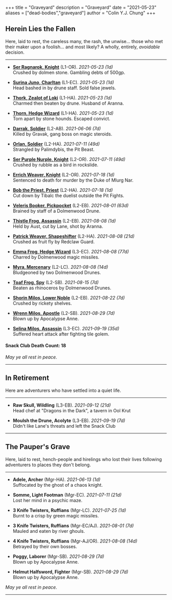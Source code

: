 +++ 
title = "Graveyard" 
description = "Graveyard" 
date = "2021-05-23" 
aliases = ["dead-bodies","graveyard"] 
author = "Colin Y.J. Chung" 
+++

## Herein Lies the Fallen

Here, laid to rest, the careless many, the rash, the unwise... those who met their maker upon a foolish... and most likely? A wholly, entirely, _avoidable_ decision.

<hr/>

* **[Ser Ragnarok, Knight](https://dragonsinthedark.com/tags/ser-ragnarok-knight/)** (L1-OR). _2021-05-23 (1d)_ 
<br/>Crushed by dolmen stone. Gambling debts of 500gp.

* **[Surina Juno, Charltan](https://dragonsinthedark.com/tags/surina-juno-charltan/)** (L1-EC). _2021-05-23 (1d)_
<br/>Head bashed in by drune staff. Sold false jewels.

* **[Thork, Zealot of Loki](https://dragonsinthedark.com/tags/thork-zealot-of-loki/)** (L1-HA). _2021-05-23 (1d)_
<br/>Charmed then beaten by drune. Husband of Aranna.

* **[Thorn, Hedge Wizard](https://dragonsinthedark.com/tags/thorn-hedge-wizard/)** (L1-HA). _2021-05-23 (1d)_
<br/>Torn apart by stone hounds. Escaped convict.

* **[Darrak, Soldier](https://dragonsinthedark.com/tags/darrak-soldier/)** (L2-AB). _2021-06-06 (7d)_
<br/>Killed by Gravak, gang boss on magic steroids.

* **[Orlan, Soldier](https://dragonsinthedark.com/tags/orlan-soldier/)** (L2-HA). _2021-07-11 (49d)_
<br/>Strangled by Palimdybis, the Pit Beast.

* **[Ser Purple Nurple, Knight](https://dragonsinthedark.com/tags/purple-nurple-knight/)** (L2-OR). _2021-07-11 (49d)_
<br/>Crushed by rubble as a bird in rockslide.

* **[Errich Weaver, Knight](https://dragonsinthedark.com/tags/ser-errich-knight/)** (L2-OR). _2021-07-18 (1d)_
<br/>Sentenced to death for murder by the Duke of Mlurg Nar.

* **[Bob the Priest, Priest](https://dragonsinthedark.com/tags/bob-the-priest-bob/)** (L2-HA). _2021-07-18 (1d)_
<br/>Cut down by Tibalc the duelist outside the Pit Fights.

* **[Veleris Booker, Pickpocket](https://dragonsinthedark.com/tags/veleris-pickpocket/)** (L2-EB). _2021-08-01 (63d)_
<br/>Brained by staff of a Dolmenwood Drune.

* **[Thistle Frog, Assassin](https://dragonsinthedark.com/tags/thistle-frog-assassin/)** (L2-EB). _2021-08-08 (1d)_
<br/>Held by Aust, cut by Lane, shot by Aranna.

* **[Patrick Weaver, Shapeshifter](https://dragonsinthedark.com/tags/patrick-soldier/)** (L2-HA). _2021-08-08 (21d)_
<br/>Crushed as fruit fly by Redclaw Guard.

* **[Emma Frog, Hedge Wizard](https://dragonsinthedark.com/tags/emma-frog-hedge-wizard/)** (L3-EC). _2021-08-08 (77d)_
<br/>Charred by Dolmenwood magic missiles.

* **[Myra, Mercenary](https://dragonsinthedark.com/tags/myra-mercenary/)** (L2-LC). _2021-08-08 (14d)_
<br/>Bludgeoned by two Dolmenwood Drunes.

* **[Toaf Frog, Spy](https://dragonsinthedark.com/tags/toaf-frog-spy/)** (L2-SB). _2021-08-15 (7d)_
<br/>Beaten as rhinoceros by Dolmenwood Drunes.

* **[Shorin Milos, Lower Noble](https://dragonsinthedark.com/tags/shorin-milos-lower-noble/)** (L2-EB). _2021-08-22 (7d)_
<br/>Crushed by rickety shelves.

* **[Wrenn Milos, Apostle](https://dragonsinthedark.com/tags/wrenn-milos-apostle/)** (L2-SB). _2021-08-29 (7d)_
<br/>Blown up by Apocalypse Anne.

* **[Selina Milos, Assassin](https://dragonsinthedark.com/tags/selina-milos-assassin/)** (L3-EC). _2021-09-19 (35d)_
<br/>Suffered heart attack after fighting tile golem.

#### Snack Club Death Count: 18

_May ye all rest in peace._

<hr/>

## In Retirement

Here are adventurers who have settled into a quiet life.

<hr/>

* **Raw Skull, Wildling** (L3-EB). _2021-09-12 (21d)_ 
<br/>Head chef at "Dragons in the Dark", a tavern in Ool Krut

* **Moulsh the Drune, Acolyte** (L3-EB). _2021-09-19 (7d)_ 
<br/>Didn't like Lane's threats and left the Snack Club

<hr/>

## The Pauper's Grave

Here, laid to rest, hench-people and hirelings who lost their lives following adventurers to places they don't belong.

<hr/>

* **Adele, Archer** (Mgr-HA). _2021-06-13 (1d)_ 
<br/>Suffocated by the ghost of a chaos knight.

* **Somme, Light Footman** (Mgr-EC). _2021-07-11 (21d)_ 
<br/>Lost her mind in a psychic maze.

* **3 Knife Twisters, Ruffians** (Mgr-LC). _2021-07-25 (1d)_ 
<br/>Burnt to a crisp by green magic missiles.

* **3 Knife Twisters, Ruffians** (Mgr-EC/AJ). _2021-08-01 (7d)_ 
<br/>Mauled and eaten by river ghouls.

* **4 Knife Twisters, Ruffians** (Mgr-AJ/OR). _2021-08-08 (14d)_ 
<br/>Betrayed by their own bosses.

* **Poggy, Laborer** (Mgr-SB). _2021-08-29 (7d)_ 
<br/>Blown up by Apocalypse Anne.

* **Helmut Halfsword, Fighter** (Mgr-SB). _2021-08-29 (7d)_ 
<br/>Blown up by Apocalypse Anne.

_May ye all rest in peace._

<hr/>
